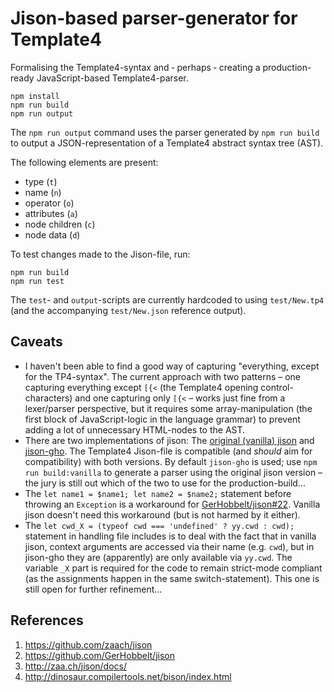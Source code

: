 # Jison-based parser-generator for Template4

Formalising the Template4-syntax and &dash; perhaps &dash; creating a
production-ready JavaScript-based Template4-parser.

```shell
npm install
npm run build
npm run output
```

The `npm run output` command uses the parser generated by `npm run build` to
output a JSON-representation of a Template4 abstract syntax tree (AST).

The following elements are present:

- type (`t`)
- name (`n`)
- operator (`o`)
- attributes (`a`)
- node children (`c`)
- node data (`d`)

To test changes made to the Jison-file, run:

```shell
npm run build
npm run test
```

The `test`- and `output`-scripts are currently hardcoded to using `test/New.tp4`
(and the accompanying `test/New.json` reference output).

## Caveats

- I haven't been able to find a good way of capturing "everything, except for
  the TP4-syntax". The current approach with two patterns &ndash; one capturing
  everything except `[{<` (the Template4 opening control-characters) and one
  capturing only `[{<` &ndash; works just fine from a lexer/parser perspective,
  but it requires some array-manipulation (the first block of JavaScript-logic
  in the language grammar) to prevent adding a lot of unnecessary HTML-nodes to
  the AST.
- There are two implementations of jison: The
  [original (vanilla) jison](https://github.com/zaach/jison) and
  [jison-gho](https://github.com/GerHobbelt/jison). The Template4 Jison-file is
  compatible (and _should_ aim for compatibility) with both versions. By default
  `jison-gho` is used; use `npm run build:vanilla` to generate a parser using
  the original jison version &ndash; the jury is still out which of the two to
  use for the production-build...
- The `let name1 = $name1; let name2 = $name2;` statement before throwing an
  `Exception` is a workaround for
  [GerHobbelt/jison#22](https://github.com/GerHobbelt/jison/issues/22). Vanilla
  jison doesn't need this workaround (but is not harmed by it either).
- The `let cwd_X = (typeof cwd === 'undefined' ? yy.cwd : cwd);` statement in
  handling file includes is to deal with the fact that in vanilla jison, context
  arguments are accessed via their name (e.g. `cwd`), but in jison-gho they are
  (apparently) are only available via `yy.cwd`. The variable `_X` part is
  required for the code to remain strict-mode compliant (as the assignments
  happen in the same switch-statement). This one is still open for further
  refinement...

## References

1. https://github.com/zaach/jison
2. https://github.com/GerHobbelt/jison
3. http://zaa.ch/jison/docs/
4. http://dinosaur.compilertools.net/bison/index.html
